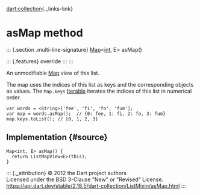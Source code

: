 [dart:collection](../../dart-collection/dart-collection-library){._links-link}

asMap method
============

::: {.section .multi-line-signature}
[Map](../../dart-core/map-class)\<[int](../../dart-core/int-class), E\>
asMap()

::: {.features}
override
:::
:::

An unmodifiable [Map](../../dart-core/map-class) view of this list.

The map uses the indices of this list as keys and the corresponding
objects as values. The `Map.keys`
[Iterable](../../dart-core/iterable-class) iterates the indices of this
list in numerical order.

``` {.language-dart data-language="dart"}
var words = <String>['fee', 'fi', 'fo', 'fum'];
var map = words.asMap();  // {0: fee, 1: fi, 2: fo, 3: fum}
map.keys.toList(); // [0, 1, 2, 3]
```

Implementation {#source}
--------------

``` {.language-dart data-language="dart"}
Map<int, E> asMap() {
  return ListMapView<E>(this);
}
```

::: {._attribution}
© 2012 the Dart project authors\
Licensed under the BSD 3-Clause \"New\" or \"Revised\" License.\
<https://api.dart.dev/stable/2.18.5/dart-collection/ListMixin/asMap.html>
:::
